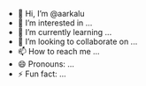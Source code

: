 - 👋 Hi, I’m @aarkalu
- 👀 I’m interested in ...
- 🌱 I’m currently learning ...
- 💞️ I’m looking to collaborate on ...
- 📫 How to reach me ...
- 😄 Pronouns: ...
- ⚡ Fun fact: ...

<!---
aarkalu/aarkalu is a ✨ special ✨ repository because its `README.md` (this file) appears on your GitHub profile.
You can click the Preview link to take a look at your changes.
--->

